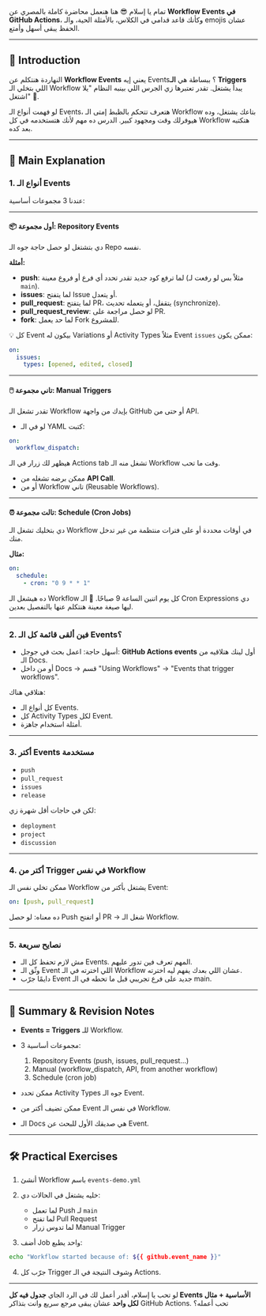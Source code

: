 تمام يا إسلام 😎
هنا هنعمل محاضرة كاملة بالمصري عن **Workflow Events في GitHub Actions**، وكأنك قاعد قدامي في الكلاس، بالأمثلة الحية، والـ emojis عشان الحفظ يبقى أسهل وأمتع.

---

## 🎤 Introduction

النهاردة هنتكلم عن **Workflow Events**
يعني إيه Events؟ ببساطة هي **الـ Triggers** اللي بتخلي الـ Workflow يبدأ يشتغل.
تقدر تعتبرها زي الجرس اللي بينبه النظام "يلا اشتغل" 🔔.

لو فهمت أنواع الـ Events، هتعرف تتحكم بالظبط إمتى الـ Workflow بتاعك يشتغل، وده هيوفرلك وقت ومجهود كبير.
الدرس ده مهم لأنك هتستخدمه في كل Workflow هتكتبه بعد كده.

---

## 🧩 Main Explanation

### 1. أنواع الـ Events

عندنا 3 مجموعات أساسية:

---

#### 📦 أول مجموعة: Repository Events

دي بتشتغل لو حصل حاجة جوه الـ Repo نفسه.

**أمثلة:**

* **push**: لما ترفع كود جديد
  تقدر تحدد أي فرع أو فروع معينة (مثلاً بس لو رفعت لـ `main`).
* **issues**: لما يتفتح Issue أو يتعدل.
* **pull\_request**: لما يتفتح PR، يتقفل، أو يتعمله تحديث (synchronize).
* **pull\_request\_review**: لو حصل مراجعة على PR.
* **fork**: لما حد يعمل Fork للمشروع.

💡 كل Event بيكون له Variations أو Activity Types
مثلاً Event `issues` ممكن يكون:

```yaml
on:
  issues:
    types: [opened, edited, closed]
```

---

#### 🖱️ تاني مجموعة: Manual Triggers

تقدر تشغل الـ Workflow بإيدك من واجهة GitHub أو حتى من API.

* لو في الـ YAML كتبت:

```yaml
on:
  workflow_dispatch:
```

هيظهر لك زرار في الـ Actions tab تشغل منه الـ Workflow وقت ما تحب.

* ممكن برضه تشغله من **API Call**.
* أو من Workflow تاني (Reusable Workflows).

---

#### ⏰ تالت مجموعة: Schedule (Cron Jobs)

دي بتخليك تشغل الـ Workflow في أوقات محددة أو على فترات منتظمة من غير تدخل منك.

**مثال:**

```yaml
on:
  schedule:
    - cron: "0 9 * * 1"
```

ده هيشغل الـ Workflow كل يوم اتنين الساعة 9 صباحًا.
📌 الـ Cron Expressions دي ليها صيغة معينة هنتكلم عنها بالتفصيل بعدين.

---

### 2. فين ألقى قائمة كل الـ Events؟

* أسهل حاجة: اعمل بحث في جوجل: **GitHub Actions events**
  أول لينك هتلاقيه من الـ Docs.
* أو من داخل Docs → قسم "Using Workflows" → "Events that trigger workflows".

هتلاقي هناك:

* كل أنواع الـ Events.
* كل Activity Types لكل Event.
* أمثلة استخدام جاهزة.

---

### 3. أكتر Events مستخدمة

* `push`
* `pull_request`
* `issues`
* `release`

لكن في حاجات أقل شهرة زي:

* `deployment`
* `project`
* `discussion`

---

### 4. أكتر من Trigger في نفس Workflow

ممكن تخلي نفس الـ Workflow يشتغل بأكتر من Event:

```yaml
on: [push, pull_request]
```

ده معناه: لو حصل Push أو اتفتح PR → شغل الـ Workflow.

---

### 5. نصايح سريعة

* مش لازم تحفظ كل الـ Events. المهم تعرف فين تدور عليهم.
* وثّق الـ Event اللي اخترته في الـ Workflow عشان اللي بعدك يفهم ليه اخترته.
* دايمًا جرّب Event جديد على فرع تجريبي قبل ما تحطه في الـ main.

---

## 📝 Summary & Revision Notes

* **Events = Triggers** للـ Workflow.
* 3 مجموعات أساسية:

  1. Repository Events (push, issues, pull\_request…)
  2. Manual (workflow\_dispatch, API, from another workflow)
  3. Schedule (cron job)
* ممكن تحدد Activity Types جوه الـ Event.
* ممكن تضيف أكتر من Event في نفس الـ Workflow.
* الـ Docs هي صديقك الأول للبحث عن Event.

---

## 🛠 Practical Exercises

1. أنشئ Workflow باسم `events-demo.yml`
2. خليه يشتغل في الحالات دي:

   * لما تعمل Push لـ `main`
   * لما تفتح Pull Request
   * لما تدوس زرار Manual Trigger
3. أضف Job واحد يطبع:

```bash
echo "Workflow started because of: ${{ github.event_name }}"
```

4. جرّب كل Trigger وشوف النتيجة في الـ Actions.

---

لو تحب يا إسلام، أقدر أعمل لك في الرد الجاي **جدول فيه كل Events الأساسية + مثال لكل واحد** عشان يبقى مرجع سريع وانت بتذاكر GitHub Actions. تحب أعمله؟
